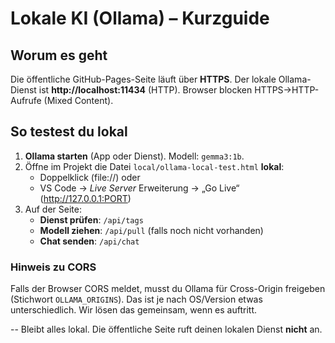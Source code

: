 # Lokale KI (Ollama) – Kurzguide

## Worum es geht
Die öffentliche GitHub-Pages-Seite läuft über **HTTPS**. Der lokale Ollama-Dienst ist **http://localhost:11434** (HTTP). Browser blocken HTTPS→HTTP-Aufrufe (Mixed Content).

## So testest du lokal
1. **Ollama starten** (App oder Dienst). Modell: `gemma3:1b`.
2. Öffne im Projekt die Datei `local/ollama-local-test.html` **lokal**:
   - Doppelklick (file://) oder
   - VS Code → *Live Server* Erweiterung → „Go Live“ (http://127.0.0.1:PORT)
3. Auf der Seite:
   - **Dienst prüfen**: `/api/tags`
   - **Modell ziehen**: `/api/pull` (falls noch nicht vorhanden)
   - **Chat senden**: `/api/chat`

### Hinweis zu CORS
Falls der Browser CORS meldet, musst du Ollama für Cross-Origin freigeben (Stichwort `OLLAMA_ORIGINS`). Das ist je nach OS/Version etwas unterschiedlich. Wir lösen das gemeinsam, wenn es auftritt.

--
Bleibt alles lokal. Die öffentliche Seite ruft deinen lokalen Dienst **nicht** an.
